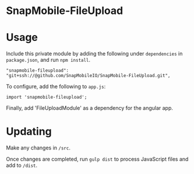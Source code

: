 # SnapMobile-FileUpload

# Usage

Include this private module by adding the following under `dependencies` in `package.json`, and run `npm install`.

    "snapmobile-fileupload": "git+ssh://@github.com/SnapMobileIO/SnapMobile-FileUpload.git",

To configure, add the following to `app.js`:

    import 'snapmobile-fileupload';
    
Finally, add 'FileUploadModule' as a dependency for the angular app.

# Updating

Make any changes in `/src`.

Once changes are completed, run `gulp dist` to process JavaScript files and add to `/dist`.
